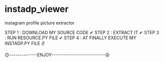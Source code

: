 # instadp_viewer
instagram profile picture extractor

STEP 1 : DOWNLOAD MY SOURCE CODE ✔
STEP 2 : EXTRACT IT ✔
STEP 3 : RUN RESOURCE.PY FILE ✔
STEP 4 : AT FINALLY EXECUTE MY INSTADP.PY FILE ✌


😊--------------ENJOY---------------------------😜
